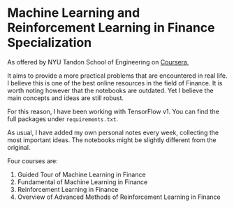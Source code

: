 
# Machine Learning and Reinforcement Learning in Finance Specialization


As offered by NYU Tandon School of Engineering on 
[Coursera](https://www.coursera.org/specializations/machine-learning-reinforcement-finance), 

It aims to provide a more practical problems that are encountered in real life.
<br>
I believe this is one of the best online resources in the field of Finance. 
It is worth noting however that the notebooks are outdated. 
Yet I believe the main concepts and ideas are still robust.

For this reason,
I have been working with TensorFlow v1. You can find the full packages under
`requirements.txt`.

As usual, I have added my own personal notes every week, collecting 
the most important ideas. The notebooks might be slightly different from the original.


Four courses are:
   1. Guided Tour of Machine Learning in Finance
   2. Fundamental of Machine Learning in Finance
   3. Reinforcement Learning in Finance
   4. Overview of Advanced Methods of Reinforcement Learning in Finance